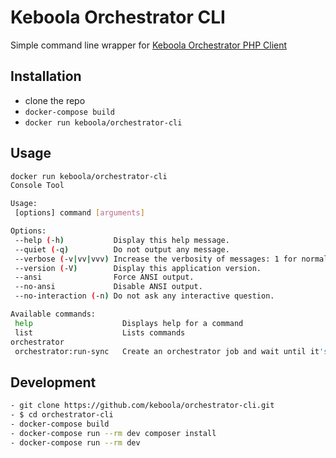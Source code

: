# Keboola Orchestrator CLI

Simple command line wrapper for [Keboola Orchestrator PHP Client](https://github.com/keboola/orchestrator-php-client)

## Installation

- clone the repo
- `docker-compose build`
- `docker run keboola/orchestrator-cli`

## Usage

```bash
docker run keboola/orchestrator-cli
Console Tool

Usage:
 [options] command [arguments]

Options:
 --help (-h)           Display this help message.
 --quiet (-q)          Do not output any message.
 --verbose (-v|vv|vvv) Increase the verbosity of messages: 1 for normal output, 2 for more verbose output and 3 for debug.
 --version (-V)        Display this application version.
 --ansi                Force ANSI output.
 --no-ansi             Disable ANSI output.
 --no-interaction (-n) Do not ask any interactive question.

Available commands:
 help                    Displays help for a command
 list                    Lists commands
orchestrator
 orchestrator:run-sync   Create an orchestrator job and wait until it's done.

```

## Development

```bash
- git clone https://github.com/keboola/orchestrator-cli.git
- $ cd orchestrator-cli
- docker-compose build
- docker-compose run --rm dev composer install
- docker-compose run --rm dev
```
